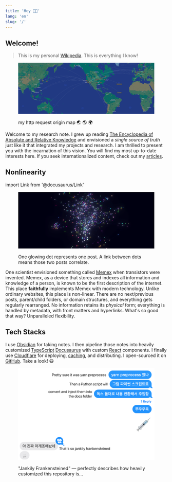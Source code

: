 ```yaml
---
title: 'Hey 👋🏻'
lang: 'en'
slug: '/'
---
```


## Welcome!

> This is my personal [Wikipedia](https://en.wikipedia.org/wiki/Wikipedia).
> This is everything I know!

<figure>

![my http request origin map 🌏 🌎 🌍](assets/5BE46A.png)

<figcaption>my http request origin map 🌏 🌎 🌍</figcaption>
</figure>

Welcome to my research note.
I grew up reading [The Encyclopedia of Absolute and Relative Knowledge](https://en.wikipedia.org/wiki/L%27Encyclop%C3%A9die_du_savoir_relatif_et_absolu) and envisioned a _single source of truth_ just like it that integrated my projects and research.
I am thrilled to present you with the incarnation of this vision.
You will find my most up-to-date interests here.
If you seek internationalized content, check out my [articles](/w/archive).

## Nonlinearity

import Link from '@docusaurus/Link'

<Link href="/3d">

<figure>

![One glowing dot is one post. A link between dots means they correlate.](assets/2D738C.png)

<figcaption>One glowing dot represents one post. A link between dots means those two posts correlate.</figcaption>
</figure>

</Link>

One scientist envisioned something called [Memex](./.././docs/pages/Memex.md) when transistors were invented.
Memex, as a device that stores and indexes all information and knowledge of a person, is known to be the first description of the internet.
This place **faithfully** implements Memex with modern technology.
Unlike ordinary websites, this place is non-linear.
There are no next/previous posts, parent/child folders, or domain structures, and everything gets regularly rearranged.
No information retains its _physical_ form; everything is handled by metadata, with front matters and hyperlinks.
What's so good that way? Unparalleled flexibility.

## Tech Stacks

I use [Obsidian](./.././docs/pages/Obsidian.md) for taking notes.
I then pipeline those notes into heavily customized [TypeScript](./.././docs/pages/TypeScript.md) [Docusaurus](./.././docs/pages/Docusaurus.md) with custom [React](./.././docs/pages/React.md) components.
I finally use [Cloudflare](./.././docs/pages/Cloudflare.md) for deploying, [caching](./.././docs/pages/Caching.md), and distributing.
I open-sourced it on [GitHub](https://github.com/anaclumos/extracranial).
Take a look! 😃

<figure>

!["Jankily Frankensteined" — perfectly describes how heavily customized this repository is...](assets/7DB1EF.png)

<figcaption>"Jankily Frankensteined" — perfectly describes how heavily customized this repository is...</figcaption>
</figure>

<head>
  <html lang="en-US"/>
</head>
